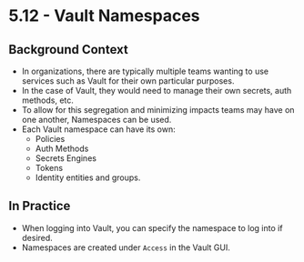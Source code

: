 # 5.12 - Vault Namespaces

## Background Context

- In organizations, there are typically multiple teams wanting to use services such as Vault for their own particular purposes.
- In the case of Vault, they would need to manage their own secrets, auth methods, etc.
- To allow for this segregation and minimizing impacts teams may have on one another, Namespaces can be used.
- Each Vault namespace can have its own:
  - Policies
  - Auth Methods
  - Secrets Engines
  - Tokens
  - Identity entities and groups.

## In Practice

- When logging into Vault, you can specify the namespace to log into if desired.
- Namespaces are created under `Access` in the Vault GUI.
